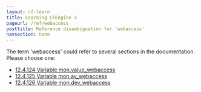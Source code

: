 ```yaml
---
layout: cf-learn
title: Learning CFEngine 3
pageurl: /ref/webaccess
posttitle: Reference disambiguation for 'webaccess'
navsection: none
---
```


The term 'webaccess' could refer to several sections in the documentation. Please choose one:

- [12.4.124 Variable mon.value_webaccess](https://cfengine.com/manuals/cf3-reference#Variable-mon.value_webaccess)
- [12.4.125 Variable mon.av_webaccess](https://cfengine.com/manuals/cf3-reference#Variable-mon.av_webaccess)
- [12.4.126 Variable mon.dev_webaccess](https://cfengine.com/manuals/cf3-reference#Variable-mon.dev_webaccess)
